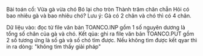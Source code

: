 Bài toán cổ:
Vừa gà vừa chó
Bó lại cho tròn
Thành trăm chân chẵn
Hỏi có bao nhiêu gà và bao nhiêu chó?
Lưu ý:
Gà có 2 chân và chó thì có 4 chân.

Dữ liệu vào: đọc từ file văn bản TOANCO.INP gồm 1 số nguyên dương là tổng số chân của gà và chó.
Kết qủa: ghi ra file văn bản TOANCO.PUT gồm 2 số tương ứng là số gà và số chó tìm được.
Nếu không tìm được kết qyar thì in ra dòng: "không tìm thấy giải pháp"
